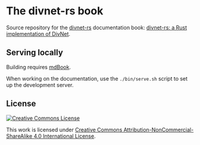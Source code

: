 # The divnet-rs book

Source repository for the [divnet-rs](https://github.com/mooreryan/divnet-rs) documentation book: [divnet-rs: a Rust implementation of DivNet](https://mooreryan.github.io/divnet-rs-book).

## Serving locally

Building requires [mdBook](https://github.com/rust-lang/mdBook).

When working on the documentation, use the `./bin/serve.sh` script to set up the development server.

## License

<a rel="license" href="http://creativecommons.org/licenses/by-nc-sa/4.0/"><img alt="Creative Commons License" src="https://i.creativecommons.org/l/by-nc-sa/4.0/88x31.png" /></a>

This work is licensed under [Creative Commons Attribution-NonCommercial-ShareAlike 4.0 International License](https://creativecommons.org/licenses/by-nc-sa/4.0/).
